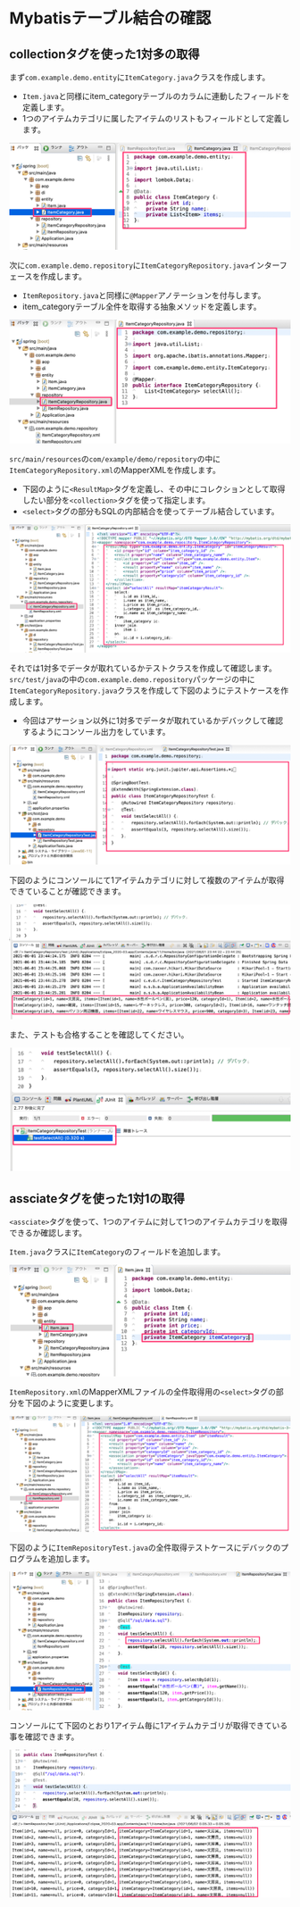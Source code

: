 # Mybatisテーブル結合の確認

## collectionタグを使った1対多の取得

まず`com.example.demo.entity`に`ItemCategory.java`クラスを作成します。

- `Item.java`と同様にitem_categoryテーブルのカラムに連動したフィールドを定義します。
- 1つのアイテムカテゴリに属したアイテムのリストもフィールドとして定義します。

![](img/mybatis-collection-01.png)

次に`com.example.demo.repository`に`ItemCategoryRepository.java`インターフェースを作成します。

- `ItemRepository.java`と同様に`@Mapper`アノテーションを付与します。
- item_categoryテーブル全件を取得する抽象メソッドを定義します。

![](img/mybatis-collection-02.png)

`src/main/resources`の`com/example/demo/repository`の中に`ItemCategoryRepository.xml`のMapperXMLを作成します。

- 下図のように`<ResultMap>`タグを定義し、その中にコレクションとして取得したい部分を`<collection>`タグを使って指定します。
- `<select>`タグの部分もSQLの内部結合を使ってテーブル結合しています。

![](img/mybatis-collection-03.png)

それでは1対多でデータが取れているかテストクラスを作成して確認します。
`src/test/java`の中の`com.example.demo.repository`パッケージの中に`ItemCategoryRepository.java`クラスを作成して下図のようにテストケースを作成します。

- 今回はアサーション以外に1対多でデータが取れているかデバックして確認するようにコンソール出力をしています。

![](img/mybatis-collection-04.png)

下図のようにコンソールにて1アイテムカテゴリに対して複数のアイテムが取得できていることが確認できます。

![](img/mybatis-collection-05.png)

また、テストも合格することを確認してください。

![](img/mybatis-collection-06.png)

## assciateタグを使った1対1の取得

`<assciate>`タグを使って、1つのアイテムに対して1つのアイテムカテゴリを取得できるか確認します。

`Item.java`クラスに`ItemCategory`のフィールドを追加します。

![](img/mybatis-assciate-01.png)

`ItemRepository.xml`のMapperXMLファイルの全件取得用の`<select>`タグの部分を下図のように変更します。

![](img/mybatis-assciate-02.png)

下図のように`ItemRepositoryTest.java`の全件取得テストケースにデバックのプログラムを追加します。

![](img/mybatis-assciate-03.png)

コンソールにて下図のとおり1アイテム毎に1アイテムカテゴリが取得できている事を確認できます。

![](img/mybatis-assciate-04.png)

